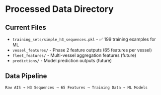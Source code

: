 # Processed Data Directory

## Current Files
- `training_sets/simple_h3_sequences.pkl` - ✅ 199 training examples for ML
- `vessel_features/` - Phase 2 feature outputs (65 features per vessel)
- `fleet_features/` - Multi-vessel aggregation features (future)
- `predictions/` - Model prediction outputs (future)

## Data Pipeline
```
Raw AIS → H3 Sequences → 65 Features → Training Data → ML Models
```
